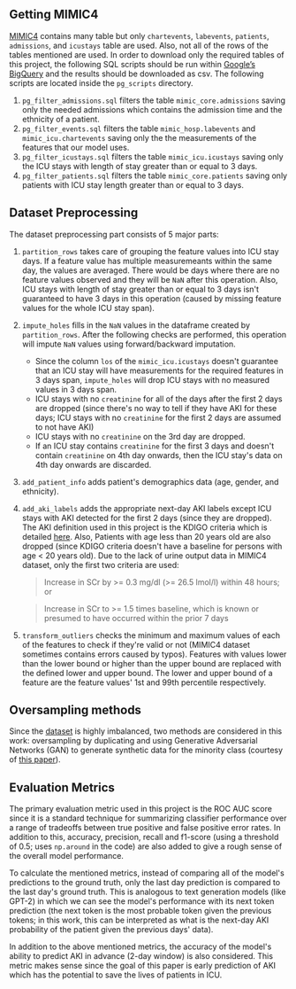 ## Getting MIMIC4

[MIMIC4](https://mimic-iv.mit.edu/) contains many table but only `chartevents`, `labevents`, `patients`, `admissions`, and `icustays` table are used. Also, not all of the rows of the tables mentioned are used. In order to download only the required tables of this project, the following SQL scripts should be run within [Google’s BigQuery](https://mimic-iv.mit.edu/docs/access/bigquery/) and the results should be downloaded as csv. The following scripts are located inside the `pg_scripts` directory.

1. `pg_filter_admissions.sql` filters the table `mimic_core.admissions` saving only the needed admissions which contains the admission time and the ethnicity of a patient.
2. `pg_filter_events.sql` filters the table `mimic_hosp.labevents` and `mimic_icu.chartevents` saving only the the measurements of the features that our model uses.
3. `pg_filter_icustays.sql` filters the table `mimic_icu.icustays` saving only the ICU stays with length of stay greater than or equal to 3 days.
4. `pg_filter_patients.sql` filters the table `mimic_core.patients` saving only patients with ICU stay length greater than or equal to 3 days.

## Dataset Preprocessing

The dataset preprocessing part consists of 5 major parts:

1. `partition_rows` takes care of grouping the feature values into ICU stay days. If a feature value has multiple measuremeants within the same day, the values are averaged. There would be days where there are no feature values observed and they will be `NaN` after this operation. Also, ICU stays with length of stay greater than or equal to 3 days isn't guaranteed to have 3 days in this operation (caused by missing feature values for the whole ICU stay span).

2. `impute_holes` fills in the `NaN` values in the dataframe created by `partition_rows`. After the following checks are performed, this operation will impute `NaN` values using forward/backward imputation.

   - Since the column `los` of the `mimic_icu.icustays` doesn't guarantee that an ICU stay will have measurements for the required features in 3 days span, `impute_holes` will drop ICU stays with no measured values in 3 days span.
   - ICU stays with no `creatinine` for all of the days after the first 2 days are dropped (since there's no way to tell if they have AKI for these days; ICU stays with no `creatinine` for the first 2 days are assumed to not have AKI)
   - ICU stays with no `creatinine` on the 3rd day are dropped.
   - If an ICU stay contains `creatinine` for the first 3 days and doesn't contain `creatinine` on 4th day onwards, then the ICU stay's data on 4th day onwards are discarded.

3. `add_patient_info` adds patient's demographics data (age, gender, and ethnicity).

4. `add_aki_labels` adds the appropriate next-day AKI labels except ICU stays with AKI detected for the first 2 days (since they are dropped). The AKI definition used in this project is the KDIGO criteria which is detailed [here](https://kdigo.org/wp-content/uploads/2016/10/KDIGO-2012-AKI-Guideline-English.pdf). Also, Patients with age less than 20 years old are also dropped (since KDIGO criteria doesn't have a baseline for persons with age < 20 years old). Due to the lack of urine output data in MIMIC4 dataset, only the first two criteria are used:

   > Increase in SCr by >= 0.3 mg/dl (>= 26.5 lmol/l) within 48 hours; or

   > Increase in SCr to >= 1.5 times baseline, which is known or presumed to have occurred within the prior 7 days

5. `transform_outliers` checks the minimum and maximum values of each of the features to check if they're valid or not (MIMIC4 dataset sometimes contains errors caused by typos). Features with values lower than the lower bound or higher than the upper bound are replaced with the defined lower and upper bound. The lower and upper bound of a feature are the feature values' 1st and 99th percentile respectively.

## Oversampling methods

Since the [dataset](https://github.com/miggymigz/periodic-AKI-predictor/blob/master/dataset-visualization.ipynb) is highly imbalanced, two methods are considered in this work: oversampling by duplicating and using Generative Adversarial Networks (GAN) to generate synthetic data for the minority class (courtesy of [this paper](https://arxiv.org/pdf/1901.02514.pdf)).

## Evaluation Metrics

The primary evaluation metric used in this project is the ROC AUC score since it is a standard technique for summarizing classifier performance over a range of tradeoffs between true positive and false positive error rates. In addition to this, accuracy, precision, recall and f1-score (using a threshold of 0.5; uses `np.around` in the code) are also added to give a rough sense of the overall model performance.

To calculate the mentioned metrics, instead of comparing all of the model's predictions to the ground truth, only the last day prediction is compared to the last day's ground truth. This is analogous to text generation models (like GPT-2) in which we can see the model's performance with its next token prediction (the next token is the most probable token given the previous tokens; in this work, this can be interpreted as what is the next-day AKI probability of the patient given the previous days' data).

In addition to the above mentioned metrics, the accuracy of the model's ability to predict AKI in advance (2-day window) is also considered. This metric makes sense since the goal of this paper is early prediction of AKI which has the potential to save the lives of patients in ICU.
